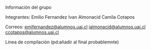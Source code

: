 Información del grupo

Integrantes: Emilio Fernandez Ivan Almonacid Camila Cotapos

Correos: emifernandez@alumnos.uai.cl ialmonacid@alumnos.uai.cl ccotapos@alumnos.uai.cl

Linea de compilación (pd:añadir al final probablemnte)